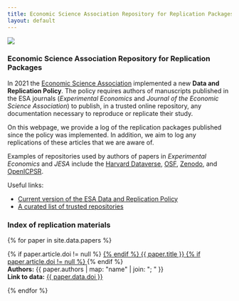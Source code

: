 ```yaml
---
title: Economic Science Association Repository for Replication Packages
layout: default
---
```


<img src="https://economicscience.org/images/esa/logo-dark.png"
     class="rounded float-end ml-5"
	 />

### Economic Science Association Repository for Replication Packages

<p class="lead">
In 2021 the
<a href="https://economicscience.org">Economic Science Association</a>
implemented a new
<strong>Data and Replication Policy</strong>.
The policy requires authors of manuscripts published in the ESA journals
(<em>Experimental Economics</em> and
<em>Journal of the Economic Science Association</em>) to publish,
in a trusted online repository, any documentation necessary
to reproduce or replicate their study.
</p>

On this webpage, we provide a log of the replication packages published since the policy was implemented.
In addition, we aim to log any replications of these articles that we are aware of. 

Examples of repositories used by authors of papers in
*Experimental Economics* and *JESA* include the
[Harvard Dataverse](https://dataverse.harvard.edu),
[OSF](https://osf.io),
[Zenodo](https://zenodo.org),
and
[OpenICPSR](https://www.openicpsr.org/openicpsr/). 

Useful links:

* [Current version of the ESA Data and Replication Policy](https://economicscience.org/page/replication-policy)
* [A curated list of trusted repositories](https://social-science-data-editors.github.io/guidance/Requested_information_hosting.html#trusted-repositories)


### Index of replication materials


{% for paper in site.data.papers %}
<div class="card my-2">
  <div class="card-header">
    {% if paper.article.doi != null %}
	<a href="{{ paper.article.doi }}">
	{% endif %}
	{{ paper.title }}
	{% if paper.article.doi != null %}
	</a>
	{% endif %}
	</div>
	<div class="card-body">
		<b>Authors:</b>
	    {{ paper.authors | map: "name" | join: "; " }}
	<br/>
       <b>Link to data:</b>
	   <a href="{{ paper.data.doi }}">{{ paper.data.doi }}</a>
    </div>
</div>

{% endfor %}
